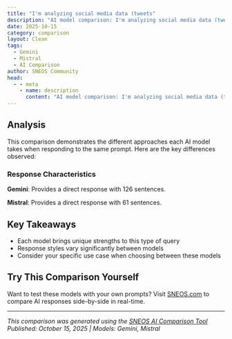 ```yaml
---
title: "I'm analyzing social media data (tweets"
description: "AI model comparison: I'm analyzing social media data (tweets..."
date: 2025-10-15
category: comparison
layout: Clean
tags:
  - Gemini
  - Mistral
  - AI Comparison
author: SNEOS Community
head:
  - - meta
    - name: description
      content: "AI model comparison: I'm analyzing social media data (tweets..."
---
```


<ChatComparison
  title="I'm analyzing social media data (tweets"
  prompt="I'm analyzing social media data (tweets"
  :responses='{"Gemini": "Analyzing social media data, especially tweets, offers a goldmine of insights into public opinion, trends, brand perception, and more. To give you the best ideas, let\u0027s break down various aspects you can analyze, categorizing them for clarity.\n\nBefore diving in, remember that **data cleaning and preprocessing** (removing noise, duplicates, handling missing data, tokenization, stemming/lemmatization) are crucial first steps for any of these analyses.\n\n---\n\nHere are comprehensive ideas for analyzing your tweet data:\n\n## I. Content-Based Analysis (What is being said?)\n\n1.  **Keyword \u0026 N-gram Frequency Analysis:**\n    *   Identify the most common words and multi-word phrases (bigrams, trigrams).\n    *   **Insight:** Reveals the core subjects of discussion.\n    *   **Method:** Tokenization, stop word removal, frequency counts.\n\n2.  **Hashtag Analysis:**\n    *   List the most frequently used hashtags.\n    *   Analyze the co-occurrence of hashtags (which hashtags are used together).\n    *   **Insight:** Understand popular topics, emerging trends, and how different conversations are linked.\n\n3.  **Mention Analysis (@username):**\n    *   Identify the most frequently mentioned users/accounts.\n    *   **Insight:** Discover influencers, key organizations, or individuals central to the conversation.\n\n4.  **Sentiment Analysis:**\n    *   Classify tweets as positive, negative, or neutral.\n    *   Track sentiment over time or across different topics/hashtags.\n    *   **Insight:** Gauge public mood, brand perception, reaction to events, or overall sentiment around a specific topic.\n    *   **Method:** Lexicon-based tools (VADER), machine learning models (Naive Bayes, SVM, BERT).\n\n5.  **Topic Modeling:**\n    *   Uncover underlying latent topics within the dataset.\n    *   **Insight:** Go beyond simple keywords to understand the overarching themes being discussed, even if not explicitly stated.\n    *   **Method:** Latent Dirichlet Allocation (LDA), Non-negative Matrix Factorization (NMF).\n\n6.  **Named Entity Recognition (NER):**\n    *   Identify and categorize named entities like people, organizations, locations, dates, etc.\n    *   **Insight:** Discover key actors, places, and events mentioned in the tweets.\n    *   **Method:** spaCy, NLTK.\n\n7.  **Emoji Analysis:**\n    *   Count and categorize frequently used emojis.\n    *   Correlate emojis with sentiment or specific keywords.\n    *   **Insight:** Understand non-verbal cues, emotional intensity, and how emojis complement or contradict text.\n\n8.  **URL Analysis:**\n    *   Extract and analyze shared URLs.\n    *   Identify the most common domains or specific articles/websites.\n    *   **Insight:** Discover what external content is being referenced, shared, or drives discussion.\n\n9.  **Language Detection:**\n    *   If your dataset isn\u0027t exclusively in one language, detect the language of each tweet.\n    *   **Insight:** Understand the linguistic diversity of the conversation and analyze trends within specific language groups.\n\n10. **Content Categorization/Classification:**\n    *   If you have a specific objective (e.g., identifying tweets related to customer service, product feedback, news), build models to categorize tweets.\n    *   **Insight:** Automate the sorting of large volumes of data for targeted action or deeper analysis.\n    *   **Method:** Supervised machine learning (requires labeled data).\n\n## II. User-Based Analysis (Who is tweeting?)\n\n11. **Top User Identification:**\n    *   Identify users with the most tweets, retweets, replies, or mentions.\n    *   **Insight:** Find the most active participants or those generating the most content.\n\n12. **Influencer Identification:**\n    *   Identify users who generate the most engagement (high retweet/like count, highly replied-to).\n    *   Analyze their follower count.\n    *   **Insight:** Discover key voices whose messages have a wider reach and impact.\n\n13. **User Engagement Patterns:**\n    *   Analyze the average number of likes, retweets, replies, and quotes per user.\n    *   **Insight:** Understand which users drive the most interaction.\n\n14. **User Demographics (Inferential):**\n    *   **Caution:** Twitter doesn\u0027t provide explicit demographics. You can infer broad characteristics from user bios, self-declared locations, language used, or interests (from followed accounts, if accessible). Be ethical and transparent about inferential nature.\n    *   **Insight:** Get a rough understanding of the audience profile.\n\n15. **Source Client Analysis:**\n    *   Identify which platforms/apps users tweet from (e.g., \u0022Twitter for iPhone,\u0022 \u0022TweetDeck,\u0022 \u0022Hootsuite\u0022).\n    *   **Insight:** Understand user habits (mobile vs. desktop), preferred tools, or potential automation.\n\n## III. Temporal \u0026 Trend Analysis (When are things happening?)\n\n16. **Tweet Volume Over Time:**\n    *   Plot the number of tweets per hour, day, week, or month.\n    *   **Insight:** Identify peak activity times, quiet periods, or sudden spikes indicating events or breaking news.\n\n17. **Temporal Sentiment Shifts:**\n    *   Track how sentiment (positive/negative) changes over time.\n    *   **Insight:** Understand the evolution of public mood in response to unfolding events.\n\n18. **Trending Topics/Hashtags Over Time:**\n    *   See which hashtags or keywords gain popularity and when.\n    *   **Insight:** Identify emerging trends, track the lifespan of a topic, or see how conversations shift.\n\n19. **Day of Week/Time of Day Analysis:**\n    *   Analyze tweet activity and engagement based on the day of the week or hour of the day.\n    *   **Insight:** Optimize posting times for maximum reach, understand audience availability.\n\n## IV. Network Analysis (How are people connected?)\n\n20. **Retweet Network:**\n    *   Map who is retweeting whom.\n    *   **Insight:** Visualize information flow, identify central nodes (influencers), and discover communities.\n\n21. **Mention Network:**\n    *   Map who is mentioning whom.\n    *   **Insight:** Understand conversational relationships, identify influential figures, and spot echo chambers.\n\n22. **Reply Network:**\n    *   Map who is replying to whom.\n    *   **Insight:** Analyze direct conversational exchanges, identify active discussion groups.\n\n23. **Community Detection:**\n    *   Within retweet or mention networks, identify distinct clusters of users who frequently interact with each other.\n    *   **Insight:** Discover sub-communities, niche groups, or different factions within a larger conversation.\n\n## V. Advanced \u0026 Contextual Analysis\n\n24. **Geolocation Analysis (if available):**\n    *   Map the geographic origins of tweets (if users enabled location sharing).\n    *   **Insight:** Understand regional differences in opinion, identify local trends, or track event attendance. (Note: Geolocation data is very rare on Twitter).\n\n25. **Anomaly Detection:**\n    *   Identify unusual spikes in activity, sudden shifts in sentiment, or unexpected keyword usage.\n    *   **Insight:** Spot potential crises, viral content, or coordinated campaigns.\n\n26. **Multimedia Analysis:**\n    *   If you have access to media attached to tweets (images, videos), analyze their content (e.g., using computer vision to identify objects, themes, or sentiment in images).\n    *   **Insight:** Understand visual communication trends and how media complements textual content. (Requires specialized tools and expertise).\n\n---\n\n**Tools \u0026 Methodologies:**\n\n*   **Programming Languages:** Python (highly recommended for its libraries), R.\n*   **Python Libraries:**\n    *   **Data Manipulation:** \u0060pandas\u0060\n    *   **Text Processing:** \u0060NLTK\u0060, \u0060spaCy\u0060, \u0060TextBlob\u0060 (for quick sentiment)\n    *   **Machine Learning:** \u0060scikit-learn\u0060 (for sentiment, topic modeling, classification)\n    *   **Network Analysis:** \u0060NetworkX\u0060, \u0060igraph\u0060\n    *   **Visualization:** \u0060matplotlib\u0060, \u0060seaborn\u0060, \u0060plotly\u0060, \u0060altair\u0060\n    *   **Topic Modeling:** \u0060gensim\u0060\n*   **Other Tools:** Tableau (for interactive dashboards), Gephi (for network visualization), specialized social media analytics platforms (e.g., Brandwatch, Sprout Social) if you need real-time monitoring and reporting beyond raw data analysis.\n\n---\n\n**Tips for Effective Analysis:**\n\n*   **Define Your Research Question:** What specifically do you want to learn? This will guide your analysis.\n*   **Start Simple:** Don\u0027t try to do everything at once. Begin with basic frequency counts and sentiment, then move to more complex models.\n*   **Visualize Your Data:** Graphs, charts, and network diagrams are essential for understanding and communicating insights.\n*   **Iterate:** Social media data is complex. You\u0027ll likely go back and forth between cleaning, analysis, and interpretation.\n*   **Context is King:** Always consider the broader context (world events, cultural nuances, platform specifics) when interpreting your findings.\n\nGood luck with your analysis! What\u0027s your specific goal or the domain of your tweet data? Knowing that could help narrow down the most relevant approaches.", "Mistral": "Analyzing social media data, such as tweets, can provide valuable insights into public sentiment, trending topics, and user behavior. Here are some steps and tools you can use to effectively analyze tweets:\n\n### 1. Data Collection\n- **Twitter API**: Use the Twitter API to collect tweets. You can access real-time data, historical data, and user information.\n- **Third-Party Tools**: Tools like Tweepy (Python library), Twint, and RapidMiner can help you collect and manage tweets.\n\n### 2. Data Cleaning\n- **Remove Noise**: Filter out irrelevant tweets, spam, and non-English tweets (if applicable).\n- **Normalize Text**: Convert text to lowercase, remove punctuation, and handle special characters.\n- **Tokenization**: Split tweets into individual words or tokens.\n- **Stop Words**: Remove common words that do not contribute to the analysis (e.g., \u0022and,\u0022 \u0022the\u0022).\n\n### 3. Data Preprocessing\n- **Stemming/Lemmatization**: Reduce words to their base or root form.\n- **Part-of-Speech Tagging**: Identify the grammatical parts of speech in the tweets.\n- **Named Entity Recognition (NER)**: Identify and classify entities such as names, organizations, and locations.\n\n### 4. Data Analysis\n- **Sentiment Analysis**: Determine the sentiment of tweets (positive, negative, neutral) using libraries like TextBlob, VADER, or machine learning models.\n- **Topic Modeling**: Identify common topics or themes using techniques like Latent Dirichlet Allocation (LDA).\n- **Trend Analysis**: Track the frequency of keywords or hashtags over time to identify trends.\n- **Network Analysis**: Analyze the relationships between users, such as retweets and mentions, to understand the social network structure.\n\n### 5. Visualization\n- **Word Clouds**: Visualize the most frequent words in the tweets.\n- **Sentiment Graphs**: Plot sentiment scores over time.\n- **Heatmaps**: Show the geographic distribution of tweets.\n- **Network Graphs**: Visualize user interactions and connections.\n\n### 6. Tools and Libraries\n- **Python Libraries**:\n  - **Tweepy**: For accessing the Twitter API.\n  - **Pandas**: For data manipulation and analysis.\n  - **NLTK/Spacy**: For natural language processing.\n  - **Matplotlib/Seaborn**: For data visualization.\n  - **Scikit-learn**: For machine learning models.\n- **R Libraries**:\n  - **rtweet**: For accessing the Twitter API.\n  - **tidytext**: For text mining and analysis.\n  - **ggplot2**: For data visualization.\n\n### 7. Ethical Considerations\n- **Privacy**: Ensure that you comply with Twitter\u0027s terms of service and respect user privacy.\n- **Bias**: Be aware of potential biases in your data and analysis.\n- **Transparency**: Clearly document your methods and assumptions.\n\n### Example Workflow in Python\n\u0060\u0060\u0060python\nimport tweepy\nimport pandas as pd\nfrom textblob import TextBlob\nimport matplotlib.pyplot as plt\n\n# Set up Twitter API credentials\nconsumer_key = \u0027your_consumer_key\u0027\nconsumer_secret = \u0027your_consumer_secret\u0027\naccess_token = \u0027your_access_token\u0027\naccess_token_secret = \u0027your_access_token_secret\u0027\n\n# Authenticate to Twitter\nauth = tweepy.OAuthHandler(consumer_key, consumer_secret)\nauth.set_access_token(access_token, access_token_secret)\napi = tweepy.API(auth)\n\n# Collect tweets\nquery = \u0027your_search_query\u0027\ntweets = tweepy.Cursor(api.search_tweets, q=query, lang=\u0022en\u0022).items(100)\n\n# Create a DataFrame\ndata = [[tweet.created_at, tweet.text] for tweet in tweets]\ndf = pd.DataFrame(data, columns=[\u0027Date\u0027, \u0027Tweet\u0027])\n\n# Sentiment Analysis\ndf[\u0027Polarity\u0027] = df[\u0027Tweet\u0027].apply(lambda x: TextBlob(x).sentiment.polarity)\ndf[\u0027Sentiment\u0027] = df[\u0027Polarity\u0027].apply(lambda x: \u0027Positive\u0027 if x \u003E 0 else (\u0027Negative\u0027 if x \u003C 0 else \u0027Neutral\u0027))\n\n# Visualize Sentiment\ndf[\u0027Sentiment\u0027].value_counts().plot(kind=\u0027bar\u0027)\nplt.title(\u0027Sentiment Analysis\u0027)\nplt.xlabel(\u0027Sentiment\u0027)\nplt.ylabel(\u0027Count\u0027)\nplt.show()\n\u0060\u0060\u0060\n\n### Conclusion\nAnalyzing tweets involves several steps, from data collection and cleaning to preprocessing, analysis, and visualization. By following these steps and using the right tools, you can gain valuable insights from social media data."}' published-date="{DateTime.UtcNow:HH:mm}"
/>

## Analysis

This comparison demonstrates the different approaches each AI model takes when responding to the same prompt. Here are the key differences observed:

### Response Characteristics

**Gemini**: Provides a direct response with 126 sentences. 

**Mistral**: Provides a direct response with 61 sentences. 

## Key Takeaways

- Each model brings unique strengths to this type of query
- Response styles vary significantly between models
- Consider your specific use case when choosing between these models

## Try This Comparison Yourself

Want to test these models with your own prompts? Visit [SNEOS.com](https://sneos.com) to compare AI responses side-by-side in real-time.

---

*This comparison was generated using the [SNEOS AI Comparison Tool](https://sneos.com)*
*Published: October 15, 2025 | Models: Gemini, Mistral*
